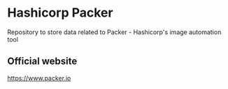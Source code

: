 # Hashicorp Packer

Repository to store data related to Packer - Hashicorp's image automation tool

## Official website

https://www.packer.io
